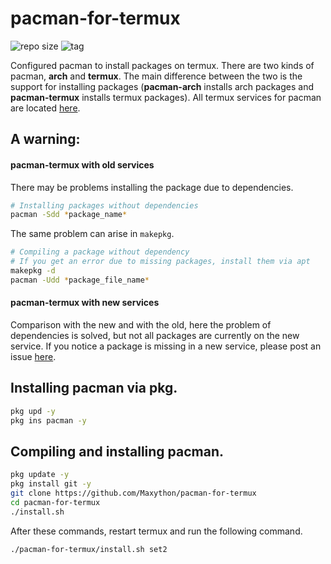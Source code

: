 # pacman-for-termux

![repo size](https://img.shields.io/github/repo-size/Maxython/pacman-for-termux)
![tag](https://img.shields.io/github/v/tag/Maxython/pacman-for-termux)

Configured pacman to install packages on termux. There are two kinds of pacman, **arch** and **termux**.  The main difference between the two is the support for installing packages (**pacman-arch** installs arch packages and **pacman-termux** installs termux packages). All termux services for pacman are located [here](https://github.com/Maxython/pacman-update-db).

## A warning:
#### pacman-termux with old services
There may be problems installing the package due to dependencies.  
```bash
# Installing packages without dependencies
pacman -Sdd *package_name*
```
The same problem can arise in `makepkg`.
```bash
# Compiling a package without dependency
# If you get an error due to missing packages, install them via apt
makepkg -d
pacman -Udd *package_file_name*
```
#### pacman-termux with new services
Comparison with the new and with the old, here the problem of dependencies is solved, but not all packages are currently on the new service.  If you notice a package is missing in a new service, please post an issue [here](https://github.com/Maxython/termux-packages-pacman).

## Installing pacman via pkg.
```bash
pkg upd -y
pkg ins pacman -y
```

## Compiling and installing pacman.
```bash
pkg update -y
pkg install git -y
git clone https://github.com/Maxython/pacman-for-termux
cd pacman-for-termux
./install.sh
```
After these commands, restart termux and run the following command.
```bash
./pacman-for-termux/install.sh set2
```
